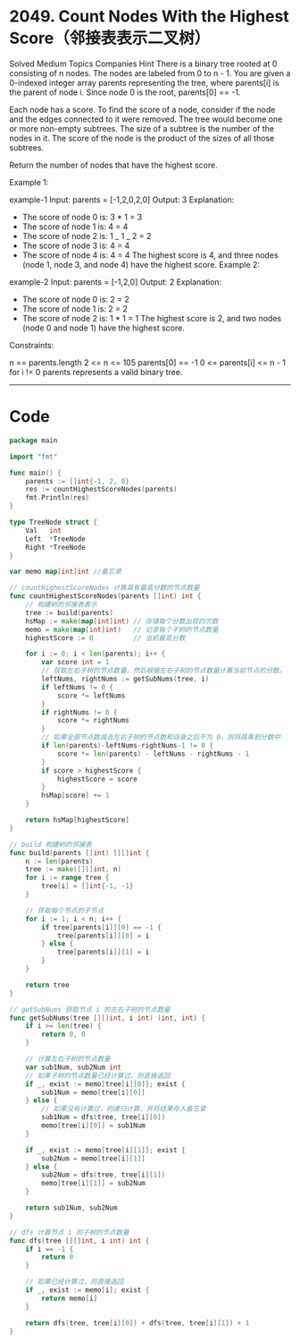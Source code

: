 # 2049. Count Nodes With the Highest Score（邻接表表示二叉树）

Solved
Medium
Topics
Companies
Hint
There is a binary tree rooted at 0 consisting of n nodes. The nodes are labeled from 0 to n - 1. You are given a 0-indexed integer array parents representing the tree, where parents[i] is the parent of node i. Since node 0 is the root, parents[0] == -1.

Each node has a score. To find the score of a node, consider if the node and the edges connected to it were removed. The tree would become one or more non-empty subtrees. The size of a subtree is the number of the nodes in it. The score of the node is the product of the sizes of all those subtrees.

Return the number of nodes that have the highest score.

Example 1:

example-1
Input: parents = [-1,2,0,2,0]
Output: 3
Explanation:

- The score of node 0 is: 3 \* 1 = 3
- The score of node 1 is: 4 = 4
- The score of node 2 is: 1 _ 1 _ 2 = 2
- The score of node 3 is: 4 = 4
- The score of node 4 is: 4 = 4
  The highest score is 4, and three nodes (node 1, node 3, and node 4) have the highest score.
  Example 2:

example-2
Input: parents = [-1,2,0]
Output: 2
Explanation:

- The score of node 0 is: 2 = 2
- The score of node 1 is: 2 = 2
- The score of node 2 is: 1 \* 1 = 1
  The highest score is 2, and two nodes (node 0 and node 1) have the highest score.

Constraints:

n == parents.length
2 <= n <= 105
parents[0] == -1
0 <= parents[i] <= n - 1 for i != 0
parents represents a valid binary tree.

---

# Code

```go
package main

import "fmt"

func main() {
	parents := []int{-1, 2, 0}
	res := countHighestScoreNodes(parents)
	fmt.Println(res)
}

type TreeNode struct {
	Val   int
	Left  *TreeNode
	Right *TreeNode
}

var memo map[int]int //备忘录

// countHighestScoreNodes 计算具有最高分数的节点数量
func countHighestScoreNodes(parents []int) int {
	// 构建树的邻接表表示
	tree := build(parents)
	hsMap := make(map[int]int) // 存储每个分数出现的次数
	memo = make(map[int]int)   // 记录每个子树的节点数量
	highestScore := 0          // 当前最高分数

	for i := 0; i < len(parents); i++ {
		var score int = 1
		// 获取左右子树的节点数量，然后根据左右子树的节点数量计算当前节点的分数。
		leftNums, rightNums := getSubNums(tree, i)
		if leftNums != 0 {
			score *= leftNums
		}
		if rightNums != 0 {
			score *= rightNums
		}
		// 如果全部节点数减去左右子树的节点数和自身之后不为 0，则将其乘到分数中
		if len(parents)-leftNums-rightNums-1 != 0 {
			score *= len(parents) - leftNums - rightNums - 1
		}
		if score > highestScore {
			highestScore = score
		}
		hsMap[score] += 1
	}

	return hsMap[highestScore]
}

// build 构建树的邻接表
func build(parents []int) [][]int {
	n := len(parents)
	tree := make([][]int, n)
	for i := range tree {
		tree[i] = []int{-1, -1}
	}

	// 获取每个节点的子节点
	for i := 1; i < n; i++ {
		if tree[parents[i]][0] == -1 {
			tree[parents[i]][0] = i
		} else {
			tree[parents[i]][1] = i
		}
	}

	return tree
}

// getSubNums 获取节点 i 的左右子树的节点数量
func getSubNums(tree [][]int, i int) (int, int) {
	if i >= len(tree) {
		return 0, 0
	}

	// 计算左右子树的节点数量
	var sub1Num, sub2Num int
	// 如果子树的节点数量已经计算过，则直接返回
	if _, exist := memo[tree[i][0]]; exist {
		sub1Num = memo[tree[i][0]]
	} else {
		// 如果没有计算过，则递归计算，并将结果存入备忘录
		sub1Num = dfs(tree, tree[i][0])
		memo[tree[i][0]] = sub1Num
	}

	if _, exist := memo[tree[i][1]]; exist {
		sub2Num = memo[tree[i][1]]
	} else {
		sub2Num = dfs(tree, tree[i][1])
		memo[tree[i][1]] = sub2Num
	}

	return sub1Num, sub2Num
}

// dfs 计算节点 i 的子树的节点数量
func dfs(tree [][]int, i int) int {
	if i == -1 {
		return 0
	}

	// 如果已经计算过，则直接返回
	if _, exist := memo[i]; exist {
		return memo[i]
	}

	return dfs(tree, tree[i][0]) + dfs(tree, tree[i][1]) + 1
}
```

